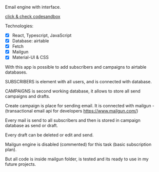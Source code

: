 Email engine with interface.

[click & check codesandbox](https://codesandbox.io/s/github/slawekmarciniak/email_engine_api_airtable_ts_redux)

Technologies:

- [x] React, Typescript, JavaScript
- [x] Database: airtable
- [x] Fetch
- [x] Mailgun
- [x] Material-UI & CSS

With this app is possible to add subscribers and campaigns to airtable databases.

SUBSCRIBERS is element with all users, and is connected with database.

CAMPAIGNS is second working database, it allows to store all send campaigns and drafts.

Create campaign is place for sending email. It is connected with mailgun - (transactional email api for developers https://www.mailgun.com/)

Every mail is send to all subscribers and then is stored in campaign database as send or draft.

Every draft can be deleted or edit and send.

Mailgun engine is disabled (commented) for this task (basic subscription plan).

But all code is inside mailgun folder, is tested and its ready to use in my future projects.
